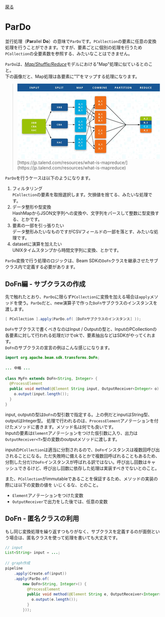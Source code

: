 [戻る](../core.md)

# ParDo
並行処理（**Par**allel **Do**）の意味で`ParDo`です。`PCollection`の要素に任意の変換処理を行うことができます。ですが、要素ごとに個別の処理を行うため`PCollection`の全要素数を参照する、みたいなことはできません。


`ParDo`は、[_Map/Shuffle/Reduce_](https://enterprisezine.jp/dbonline/detail/4440)モデルにおける"Map"処理に似ているとのこと。  
下の画像だと、Map処理は各要素に"1"をマップする処理になります。

> <img src="./figs/what-is-mapreduce.jpg" width="700">  
> [https://jp.talend.com/resources/what-is-mapreduce/](https://jp.talend.com/resources/what-is-mapreduce)

`ParDo`を行うケースは以下のようになります。

1. フィルタリング  
`PCollection`の要素を取捨選択します。欠損値を捨てる、みたいな処理です。
2. データ整形や型変換  
HashMapからJSON文字列への変換や、文字列をパースして整数に型変換する、とかです。
3. 要素の一部を引っ張りたい  
データ整形みたいなものですがCSVフィールドの一部を落とす、みたいな処理です。
4. datasetに演算を加えたい  
UNIXタイムスタンプから時間文字列に変換、とかです。
    
`ParDo`変換で行う処理のロジックは、Beam SDKの`DoFn`クラスを継承させたサブクラス内で定義する必要があります。

## <span class="head">DoFn編 - サブクラスの作成</span>
先で触れたとおり、`ParDo`に限らず`PCollection`に変換を加える場合は`apply`メソッドを使う。`ParDo`だと、new演算子で作った`DoFn`サブクラスのインスタンスを渡します。

```java
[ PCollection ].apply(ParDo.of( [DoFnサブクラスのインスタンス] ));
```

`DoFn`サブクラスで書くべきなのはInput / Outputの型と、InputのPCollectionの各要素に対して行われる処理だけでokで、要素抽出などはSDKがやってくれます。  
`DoFn`のサブクラスの宣言の例はこんな感じになります。

```java
import org.apache.beam.sdk.transforms.DoFn;

... 中略 ...

class MyFn extends DoFn<String, Integer> {
  @ProcessElement
  public void method(@Element String input, OutputReceiver<Integer> o) {
    o.output(input.length());
  }
}
```

input, outputの型は`DoFn`の型引数で指定する。上の例だとinputはString型、outputはInteger型。
処理で行われるのは、`ProcessElement`アノテーションを付けたメソッドに書きます。メソッド名は何でも良いです。  
Inputの要素は`Element`アノテーションをつけた仮引数に入り、出力は`OutputReceiver<T>`型の変数のoutputメソッドに渡します。

inputの`PCollection`は適当に分割されるので、`DoFn`インスタンスは複数回呼び出されることになる。ただ失敗時に備えるとかで複数回呼ばれることもあるため、分割した分だけ`DoFn`インスタンスが呼ばれる訳ではない。呼び出し回数はキャッシュできるけど、呼び出し回数に依存した処理は実装すべきでないとのこと。

また、`PCollection`がimmutableであることを保証するため、メソッドの実装の際には以下の変数の値を
いじくるな、とのこと。

- `Element`アノテーションをつけた変数
- `OutputReceiver`で出力をした後では、任意の変数

## <span class="head">DoFn - 匿名クラスの利用</span>
もし同じ変換処理を繰り返すつもりがなく、サブクラスを定義するのが面倒という場合は、匿名クラスを使って処理を書いても大丈夫です。

```java
// input
List<String> input = ...;

// graph作成
pipeline
    .apply(Create.of(input))
    .apply(ParDo.of(
        new DoFn<String, Integer>() {
          @ProcessElement
          public void method(@Element String e, OutputReceiver<Integer> o) {
            o.output(e.length());
          }
        }));
```

